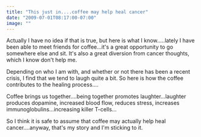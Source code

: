 ```yaml
---
title: "This just in....coffee may help heal cancer"
date: "2009-07-01T08:17:00-07:00"
image: ""
---
```


Actually I have no idea if that is true, but here is what I know.....lately I have been able to meet friends for coffee...it's a great opportunity to go somewhere else and sit. It's also a great diversion from cancer thoughts, which I know don't help me.

Depending on who I am with, and whether or not there has been a recent crisis, I find that we tend to laugh quite a bit. So here is how the coffee contributes to the healing process....

Coffee brings us together....being together promotes laughter...laughter produces dopamine, increased blood flow, reduces stress, increases immunoglobulins...increasing killer T-cells...

So I think it is safe to assume that coffee may actually help heal cancer....anyway, that's my story and I'm sticking to it.